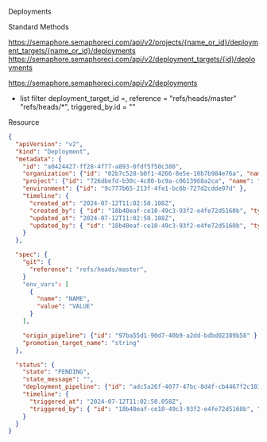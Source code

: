 Deployments

Standard Methods

https://semaphore.semaphoreci.com/api/v2/projects/{name_or_id}/deployment_targets/{name_or_id}/deployments
https://semaphore.semaphoreci.com/api/v2/deployment_targets/{id}/deployments

https://semaphore.semaphoreci.com/api/v2/deployments

- list filter deployment_target_id =, reference = "refs/heads/master" "refs/heads/*", triggered_by.id = ""

Resource

```json
{
  "apiVersion": "v2",
  "kind": "Deployment",
  "metadata": {
    "id": "a0424427-ff28-4f77-a893-0fdf5f50c380",
    "organization": {"id": "02b7c528-b0f1-4266-8e5e-10b7b984e76a", "name": "organization1"},
    "project": {"id": "726dbefd-b30c-4c80-bc9a-c0613968a2ca", "name": "project1"},
    "environment": {"id": "9c777b65-213f-4fe1-bc6b-727d2cdde97d" },
    "timeline": {
      "created_at": "2024-07-12T11:02:50.108Z",
      "created_by": { "id": "18b40eaf-ce10-49c3-93f2-e4fe72d5160b", "type": "USER" },
      "updated_at": "2024-07-12T11:02:50.108Z",
      "updated_by": { "id": "18b40eaf-ce10-49c3-93f2-e4fe72d5160b", "type": "USER" },
    }
  },

  "spec": {
    "git": {
      "reference": "refs/heads/master",
    }
    "env_vars": [
      {
        "name": "NAME",
        "value": "VALUE"
      }
    ],

    "origin_pipeline": {"id": "97ba55d1-90d7-40b9-a2dd-bdbd02389b58" },
    "promotion_target_name": "string"
  },

  "status": {
    "state": "PENDING",
    "state_message": "",
    "deployment_pipeline": {"id": "adc5a26f-4077-47bc-8d4f-cb4467f2c103" },
    "timeline": {
      "triggered_at": "2024-07-12T11:02:50.058Z",
      "triggered_by": { "id": "18b40eaf-ce10-49c3-93f2-e4fe72d5160b", "name": "User1" }
    }
  }
}
```
